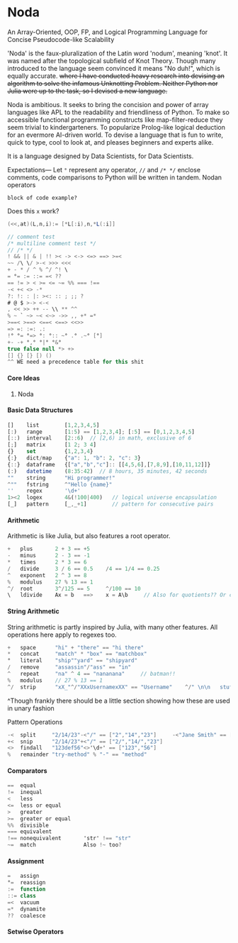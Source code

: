 # Noda
An Array-Oriented, OOP, FP, and Logical Programming Language for Concise Pseudocode-like Scalability

'Noda' is the faux-pluralization of the Latin word 'nodum', meaning 'knot'. It was named after the topological subfield of Knot Theory. Though many introduced to the language seem convinced it means "No duh!", which is equally accurate. ~~where I have conducted heavy research into devising an algorithm to solve the infamous Unknotting Problem. Neither Python nor Julia were up to the task, so I devised a new language.~~

Noda is ambitious. It seeks to bring the concision and power of array languages like APL to the readability and friendliness of Python. To make so accessible functional programming constructs like map-filter-reduce they seem trivial to kindergarteners. To popularize Prolog-like logical deduction for an evermore AI-driven world. To devise a language that is fun to write, quick to type, cool to look at, and pleases beginners and experts alike.

It is a language designed by Data Scientists, for Data Scientists.

Expectations— 
Let `°` represent any operator, `//` and `/* */` enclose comments, code comparisons to Python will be written in tandem. Nodan operators 

```
block of code example?
```

Does this `x` work?

```csharp
(<<,at)(L,n,i):= [*L[:i),n,*L(:i]]

// comment test
/* multiline comment test */
// /* */
! && || & | !! >< -> <-> <=> ==> >=<
~~ /\ \/ >-< >>> <<< 
+ - * / ^ % ^/ ^! \
= °= := ::= =< ?? 
== != > < >= <= ~= %% === !== 
-< +< <> -*
?: !: : |: ><: :: ; ;; ? 
# @ $ >-> <-< 
, << >> ++ -- \\ ** ^^
% ~ ` ~> ~< <~> ->> ,, +* =*
>==< >==> <==< <==> <<>>
=> =: :=: .:
!° °= °=> °: °:: ~° .° .~° [°] 
+- -+ °,° °|° °&° 
true false null *> +>
[] {} [} [) ()
^^ WE need a precedence table for this shit
```
#### Core Ideas
1. Noda

#### Basic Data Structures
```js
[]    list        [1,2,3,4,5]
[:)   range       [1:5) == [1,2,3,4]; [:5] == [0,1,2,3,4,5]
[::)  interval    [2::6)  // [2,6) in math, exclusive of 6
[;]   matrix      [1 2; 3 4]
{}    set         {1,2,3,4}
{:}   dict/map    {"a": 1, "b": 2, "c": 3}
{::}  dataframe   {["a","b","c"]:: [[4,5,6],[7,8,9],[10,11,12]]}
(:)   datetime    (8:35:42)  // 8 hours, 35 minutes, 42 seconds
""    string      "Hi programmer!"
^""   fstring     ^"Hello {name}"
''    regex       '\d+'
1><2  logex       4&(!100|400)   // logical universe encapsulation
[_]   pattern     [_,_+1]        // pattern for consecutive pairs
```

#### Arithmetic
Arithmetic is like Julia, but also features a root operator.
```csharp
+   plus       2 + 3 == +5
-   minus      2 - 3 == -1
*   times      2 * 3 == 6
/   divide     3 / 6 == 0.5    /4 == 1/4 == 0.25
^   exponent   2 ^ 3 == 8
%   modulus    27 % 13 == 1
^/  root       3^/125 == 5     ^/100 == 10
\   ldivide    Ax = b   ==>    x = A\b     // Also for quotients?? Or class-defining operators?
```

#### String Arithmetic
String arithmetic is partly inspired by Julia, with many other features. All operations here apply to regexes too.
```csharp
+   space      "hi" + "there" == "hi there"
*   concat     "match" * "box" == "matchbox"
°   literal    "ship""yard" == "shipyard"
/   remove     "assassin"/"ass" == "in"
^   repeat     "na" ^ 4 == "nananana"     // batman!!
%   modulus    // 27 % 13 == 1
^/  strip      "xX_"^/"XXxUsernamexXX" == "Username"    ^/" \n\n   stuff  " == "stuff"
```
^Though frankly there should be a little section showing how these are used in unary fashion

Pattern Operations

```csharp
-<  split     "2/14/23"-<"/" == ["2","14","23"]     -<"Jane Smith" == ["Jade","Smith]   // can also be used on regexes
+<  snip      "2/14/23"+<"/" == ["2/","14/","23"]
<>  findall   "123def56"<>'\d+' == ["123","56"]
%   remainder "try-method" % "-" == "method"
```

#### Comparators

```csharp
==  equal
!=  inequal
<   less
<=  less or equal
>   greater
>=  greater or equal
%%  divisible
=== equivalent
!== nonequivalent       'str' !== "str"
~=  match               Also !~ too?
```

#### Assignment
```js
=   assign
°=  reassign
:=  function
::= class
=<  vacuum
=*  dynamite
??  coalesce
```

#### Setwise Operators
```csharp
```



